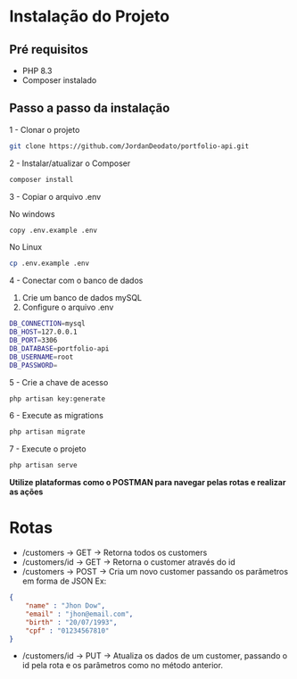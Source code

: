 # Instalação do Projeto

## Pré requisitos
* PHP 8.3
* Composer instalado

## Passo a passo da instalação

1 - Clonar o projeto
```bash
git clone https://github.com/JordanDeodato/portfolio-api.git
```
2 - Instalar/atualizar o Composer
```bash
composer install
```

3 - Copiar o arquivo .env

No windows
```bash
copy .env.example .env
```

No Linux
```bash
cp .env.example .env
```

4 - Conectar com o banco de dados

1. Crie um banco de dados mySQL
2. Configure o arquivo .env
```bash
DB_CONNECTION=mysql
DB_HOST=127.0.0.1
DB_PORT=3306
DB_DATABASE=portfolio-api
DB_USERNAME=root
DB_PASSWORD=
```

5 - Crie a chave de acesso
```bash
php artisan key:generate
```

6 - Execute as migrations

```bash
php artisan migrate
```

7 - Execute o projeto
```bash
php artisan serve
```

**Utilize plataformas como o POSTMAN para navegar pelas rotas e realizar as ações**

# Rotas

* /customers -> GET -> Retorna todos os customers
* /customers/id -> GET -> Retorna o customer através do id
* /customers -> POST -> Cria um novo customer passando os parâmetros em forma de JSON
Ex:
```json
{
    "name" : "Jhon Dow",
    "email" : "jhon@email.com",
    "birth" : "20/07/1993",
    "cpf" : "01234567810"
}
```
* /customers/id -> PUT -> Atualiza os dados de um customer, passando o id pela rota e os parâmetros como no método anterior.









